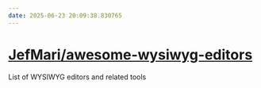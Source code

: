 ```yaml
---
date: 2025-06-23 20:09:38.830765
---
```


# [JefMari/awesome-wysiwyg-editors](https://github.com/JefMari/awesome-wysiwyg-editors)

List of WYSIWYG editors and related tools